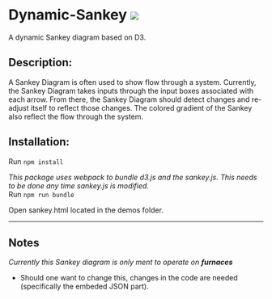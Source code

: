 # Dynamic-Sankey [![](https://img.shields.io/badge/license-MIT-blue.svg)](https://github.com/ORNL-AMO/Dynamic-Sankey/blob/master/LICENSE.txt)

A dynamic Sankey diagram based on D3.

## Description:

A Sankey Diagram is often used to show flow through a system.
Currently, the Sankey Diagram takes inputs through the input boxes
associated with each arrow. From there, the Sankey Diagram should 
detect changes and re-adjust itself to reflect those changes.
The colored gradient of the Sankey also reflect the flow 
through the system. 

## Installation:
Run `npm install`  

*This package uses webpack to bundle d3.js and the sankey.js. This needs to be done any time sankey.js is modified.*  
Run `npm run bundle`  

Open sankey.html located in the demos folder.

---

## Notes
*Currently this Sankey diagram is only ment to operate on **furnaces***  
* Should one want to change this, changes in the code are needed (specifically the embeded JSON part).
